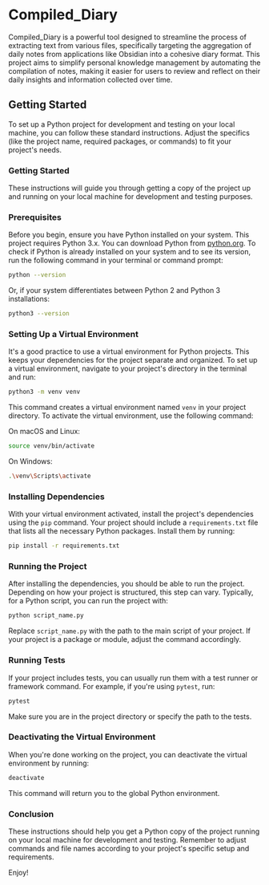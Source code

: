 # Compiled_Diary

Compiled_Diary is a powerful tool designed to streamline the process of extracting text from various files, specifically targeting the aggregation of daily notes from applications like Obsidian into a cohesive diary format. This project aims to simplify personal knowledge management by automating the compilation of notes, making it easier for users to review and reflect on their daily insights and information collected over time.

## Getting Started

To set up a Python project for development and testing on your local machine, you can follow these standard instructions. Adjust the specifics (like the project name, required packages, or commands) to fit your project's needs.

### Getting Started

These instructions will guide you through getting a copy of the project up and running on your local machine for development and testing purposes.

### Prerequisites

Before you begin, ensure you have Python installed on your system. This project requires Python 3.x. You can download Python from [python.org](https://www.python.org/downloads/). To check if Python is already installed on your system and to see its version, run the following command in your terminal or command prompt:

```bash
python --version
```

Or, if your system differentiates between Python 2 and Python 3 installations:

```bash
python3 --version
```

### Setting Up a Virtual Environment

It's a good practice to use a virtual environment for Python projects. This keeps your dependencies for the project separate and organized. To set up a virtual environment, navigate to your project's directory in the terminal and run:

```bash
python3 -m venv venv
```

This command creates a virtual environment named `venv` in your project directory. To activate the virtual environment, use the following command:

On macOS and Linux:
```bash
source venv/bin/activate
```

On Windows:
```bash
.\venv\Scripts\activate
```

### Installing Dependencies

With your virtual environment activated, install the project's dependencies using the `pip` command. Your project should include a `requirements.txt` file that lists all the necessary Python packages. Install them by running:

```bash
pip install -r requirements.txt
```

### Running the Project

After installing the dependencies, you should be able to run the project. Depending on how your project is structured, this step can vary. Typically, for a Python script, you can run the project with:

```bash
python script_name.py
```

Replace `script_name.py` with the path to the main script of your project. If your project is a package or module, adjust the command accordingly.

### Running Tests

If your project includes tests, you can usually run them with a test runner or framework command. For example, if you're using `pytest`, run:

```bash
pytest
```

Make sure you are in the project directory or specify the path to the tests.

### Deactivating the Virtual Environment

When you're done working on the project, you can deactivate the virtual environment by running:

```bash
deactivate
```

This command will return you to the global Python environment.

### Conclusion

These instructions should help you get a Python copy of the project running on your local machine for development and testing. Remember to adjust commands and file names according to your project's specific setup and requirements.

Enjoy!
